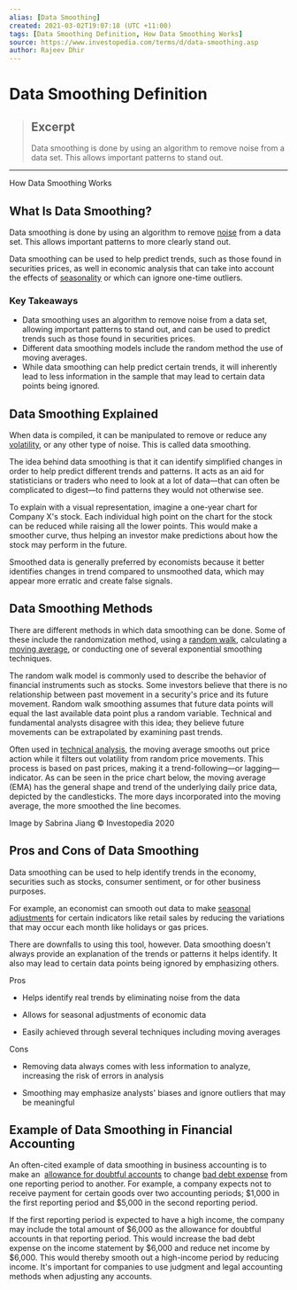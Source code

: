 ```yaml
---
alias: [Data Smoothing]
created: 2021-03-02T19:07:18 (UTC +11:00)
tags: [Data Smoothing Definition, How Data Smoothing Works]
source: https://www.investopedia.com/terms/d/data-smoothing.asp
author: Rajeev Dhir
---
```


# Data Smoothing Definition

> ## Excerpt
> Data smoothing is done by using an algorithm to remove noise from a data set. This allows important patterns to stand out.

---

How Data Smoothing Works
## What Is Data Smoothing?

Data smoothing is done by using an algorithm to remove [noise](https://www.investopedia.com/terms/n/noise.asp) from a data set. This allows important patterns to more clearly stand out.

Data smoothing can be used to help predict trends, such as those found in securities prices, as well in economic analysis that can take into account the effects of [seasonality](https://www.investopedia.com/terms/s/seasonal-adjustment.asp) or which can ignore one-time outliers.

### Key Takeaways

-   Data smoothing uses an algorithm to remove noise from a data set, allowing important patterns to stand out, and can be used to predict trends such as those found in securities prices.
-   Different data smoothing models include the random method the use of moving averages.
-   While data smoothing can help predict certain trends, it will inherently lead to less information in the sample that may lead to certain data points being ignored.

## Data Smoothing Explained

When data is compiled, it can be manipulated to remove or reduce any [volatility](https://www.investopedia.com/terms/v/volatility.asp), or any other type of noise. This is called data smoothing.

The idea behind data smoothing is that it can identify simplified changes in order to help predict different trends and patterns. It acts as an aid for statisticians or traders who need to look at a lot of data—that can often be complicated to digest—to find patterns they would not otherwise see.

To explain with a visual representation, imagine a one-year chart for Company X's stock. Each individual high point on the chart for the stock can be reduced while raising all the lower points. This would make a smoother curve, thus helping an investor make predictions about how the stock may perform in the future.

Smoothed data is generally preferred by economists because it better identifies changes in trend compared to unsmoothed data, which may appear more erratic and create false signals.

## Data Smoothing Methods

There are different methods in which data smoothing can be done. Some of these include the randomization method, using a [random walk](https://www.investopedia.com/terms/r/random-walk-index.asp), calculating a [moving average](https://www.investopedia.com/terms/m/movingaverage.asp), or conducting one of several exponential smoothing techniques.

The random walk model is commonly used to describe the behavior of financial instruments such as stocks. Some investors believe that there is no relationship between past movement in a security's price and its future movement. Random walk smoothing assumes that future data points will equal the last available data point plus a random variable. Technical and fundamental analysts disagree with this idea; they believe future movements can be extrapolated by examining past trends.

Often used in [technical analysis](https://www.investopedia.com/terms/t/technicalanalysis.asp), the moving average smooths out price action while it filters out volatility from random price movements. This process is based on past prices, making it a trend-following—or lagging—indicator. As can be seen in the price chart below, the moving average (EMA) has the general shape and trend of the underlying daily price data, depicted by the candlesticks. The more days incorporated into the moving average, the more smoothed the line becomes.

Image by Sabrina Jiang © Investopedia 2020 

## Pros and Cons of Data Smoothing

Data smoothing can be used to help identify trends in the economy, securities such as stocks, consumer sentiment, or for other business purposes.

For example, an economist can smooth out data to make [seasonal adjustments](https://www.investopedia.com/terms/s/seasonal-adjustment.asp) for certain indicators like retail sales by reducing the variations that may occur each month like holidays or gas prices.

There are downfalls to using this tool, however. Data smoothing doesn't always provide an explanation of the trends or patterns it helps identify. It also may lead to certain data points being ignored by emphasizing others.

Pros

-   Helps identify real trends by eliminating noise from the data
    
-   Allows for seasonal adjustments of economic data
    
-   Easily achieved through several techniques including moving averages
    

Cons

-   Removing data always comes with less information to analyze, increasing the risk of errors in analysis
    
-   Smoothing may emphasize analysts' biases and ignore outliers that may be meaningful
    

## Example of Data Smoothing in Financial Accounting

An often-cited example of data smoothing in business accounting is to make an  [allowance for doubtful accounts](https://www.investopedia.com/terms/a/allowancefordoubtfulaccounts.asp) to change [bad debt expense](https://www.investopedia.com/terms/b/bad-debt-expense.asp) from one reporting period to another. For example, a company expects not to receive payment for certain goods over two accounting periods; $1,000 in the first reporting period and $5,000 in the second reporting period.

If the first reporting period is expected to have a high income, the company may include the total amount of $6,000 as the allowance for doubtful accounts in that reporting period. This would increase the bad debt expense on the income statement by $6,000 and reduce net income by $6,000. This would thereby smooth out a high-income period by reducing income. It's important for companies to use judgment and legal accounting methods when adjusting any accounts.
